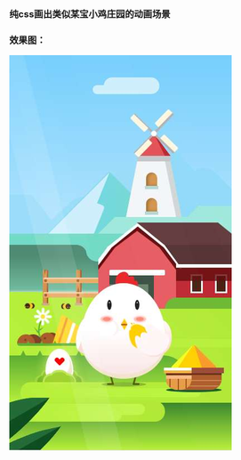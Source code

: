 ### 纯css画出类似某宝小鸡庄园的动画场景
### 效果图：
 ![image](https://github.com/Moonlightg/css3-chick/blob/master/%E6%95%88%E6%9E%9C%E5%9B%BE/css.png)
